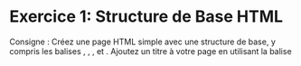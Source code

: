 # Exercice 1: Structure de Base HTML

Consigne : Créez une page HTML simple avec une structure de base, y compris les balises <!DOCTYPE html>, <html>, <head>, et <body>. Ajoutez un titre à votre page en utilisant la balise <title> dans la section <head>. Dans le corps de la page (<body>), ajoutez un paragraphe de texte avec la balise <p>.


